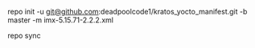 repo init -u git@github.com:deadpoolcode1/kratos_yocto_manifest.git -b master -m imx-5.15.71-2.2.2.xml

repo sync
